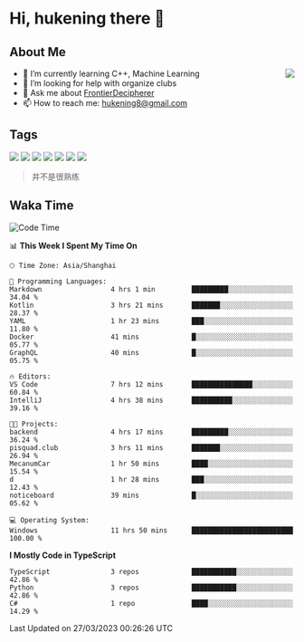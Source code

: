 # Hi, hukening there 👋

## About Me

<a href="#">
  <img align="right" src="https://github-readme-stats-git-masterrstaa-rickstaa.vercel.app/api?username=Tokyo469&count_private=true&show_icons=true&bg_color=15,f2f7fd,E0EAFC" />
</a>

- 🌱 I’m currently learning C++, Machine Learning
- 🤔 I’m looking for help with organize clubs
- 💬 Ask me about [FrontierDecipherer](https://github.com/FrontierDecipherer)
- 📫 How to reach me: hukening8@gmail.com

## Tags

![](https://img.shields.io/badge/-Python-3e74a2?style=flat-square&logo=Python&logoColor=fff)
![](https://img.shields.io/badge/-C++-00579c?style=flat-square&logo=cplusplus&logoColor=fff)
![](https://img.shields.io/badge/-Node.js-339933?style=flat-square&logo=Node.js&logoColor=fff)
![](https://img.shields.io/badge/-React-2d98ce?style=flat-square&logo=React&logoColor=fff)
![](https://img.shields.io/badge/-Linux-000000?style=flat-square&logo=Linux&logoColor=fff)
![](https://img.shields.io/badge/-MySQL-4479A1?style=flat-square&logo=MySQL&logoColor=fff)
![](https://img.shields.io/badge/-MongoDB-47A248?style=flat-square&logo=MongoDB&logoColor=fff)

> 并不是很熟练

## Waka Time

<!--START_SECTION:waka-->
![Code Time](http://img.shields.io/badge/Code%20Time-203%20hrs%209%20mins-blue)

📊 **This Week I Spent My Time On** 

```text
🕑︎ Time Zone: Asia/Shanghai

💬 Programming Languages: 
Markdown                 4 hrs 1 min         █████████░░░░░░░░░░░░░░░░   34.04 % 
Kotlin                   3 hrs 21 mins       ███████░░░░░░░░░░░░░░░░░░   28.37 % 
YAML                     1 hr 23 mins        ███░░░░░░░░░░░░░░░░░░░░░░   11.80 % 
Docker                   41 mins             █░░░░░░░░░░░░░░░░░░░░░░░░   05.77 % 
GraphQL                  40 mins             █░░░░░░░░░░░░░░░░░░░░░░░░   05.75 % 

🔥 Editors: 
VS Code                  7 hrs 12 mins       ███████████████░░░░░░░░░░   60.84 % 
IntelliJ                 4 hrs 38 mins       ██████████░░░░░░░░░░░░░░░   39.16 % 

🐱‍💻 Projects: 
backend                  4 hrs 17 mins       █████████░░░░░░░░░░░░░░░░   36.24 % 
pisquad.club             3 hrs 11 mins       ███████░░░░░░░░░░░░░░░░░░   26.94 % 
MecanumCar               1 hr 50 mins        ████░░░░░░░░░░░░░░░░░░░░░   15.54 % 
d                        1 hr 28 mins        ███░░░░░░░░░░░░░░░░░░░░░░   12.43 % 
noticeboard              39 mins             █░░░░░░░░░░░░░░░░░░░░░░░░   05.62 % 

💻 Operating System: 
Windows                  11 hrs 50 mins      █████████████████████████   100.00 % 
```

**I Mostly Code in TypeScript** 

```text
TypeScript               3 repos             ███████████░░░░░░░░░░░░░░   42.86 % 
Python                   3 repos             ███████████░░░░░░░░░░░░░░   42.86 % 
C#                       1 repo              ████░░░░░░░░░░░░░░░░░░░░░   14.29 % 
```




 Last Updated on 27/03/2023 00:26:26 UTC
<!--END_SECTION:waka-->
